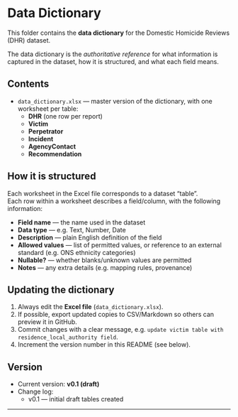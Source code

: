 # Data Dictionary

This folder contains the **data dictionary** for the Domestic Homicide Reviews (DHR) dataset.

The data dictionary is the *authoritative reference* for what information is captured in the dataset, how it is structured, and what each field means.

## Contents
- `data_dictionary.xlsx` — master version of the dictionary, with one worksheet per table:
  - **DHR** (one row per report)
  - **Victim**
  - **Perpetrator**
  - **Incident**
  - **AgencyContact**
  - **Recommendation**

## How it is structured
Each worksheet in the Excel file corresponds to a dataset “table”.  
Each row within a worksheet describes a field/column, with the following information:
- **Field name** — the name used in the dataset
- **Data type** — e.g. Text, Number, Date
- **Description** — plain English definition of the field
- **Allowed values** — list of permitted values, or reference to an external standard (e.g. ONS ethnicity categories)
- **Nullable?** — whether blanks/unknown values are permitted
- **Notes** — any extra details (e.g. mapping rules, provenance)

## Updating the dictionary
1. Always edit the **Excel file** (`data_dictionary.xlsx`).  
2. If possible, export updated copies to CSV/Markdown so others can preview it in GitHub.  
3. Commit changes with a clear message, e.g. `update victim table with residence_local_authority field`.  
4. Increment the version number in this README (see below).

## Version
- Current version: **v0.1 (draft)**
- Change log:
  - v0.1 — initial draft tables created

---
